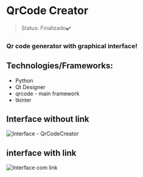 # QrCode Creator

> Status: Finalizado✔️

### Qr code generator with graphical interface!

## Technologies/Frameworks:

+ Python
+ Qt Designer
+ qrcode - main framework
+ tkinter

## Interface without link

![Interface - QrCodeCreator](https://user-images.githubusercontent.com/84943777/137600318-c86e5659-ff85-466a-b96a-43514551ef9e.PNG)

## interface with link
![Interface com link](https://user-images.githubusercontent.com/84943777/137600380-aa7abb1d-9496-45f6-a952-05ff97d69430.PNG)




